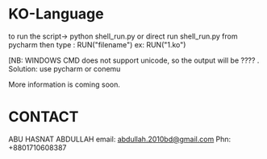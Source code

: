 # KO-Language

to run the script-> python shell_run.py or direct run shell_run.py from pycharm
then type : RUN("filename")
ex: RUN("1.ko")

[NB: WINDOWS CMD does not support unicode, so the output will be ???? .    Solution: use pycharm or conemu


More information is coming soon.

# CONTACT
ABU HASNAT ABDULLAH
email: abdullah.2010bd@gmail.com
Phn: +8801710608387
